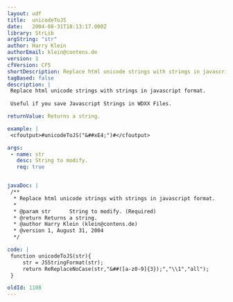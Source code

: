 ```yaml
---
layout: udf
title:  unicodeToJS
date:   2004-08-31T18:13:17.000Z
library: StrLib
argString: "str"
author: Harry Klein
authorEmail: klein@contens.de
version: 1
cfVersion: CF5
shortDescription: Replace html unicode strings with strings in javascript format.
tagBased: false
description: |
 Replace html unicode strings with strings in javascript format.
 
 Useful if you save Javascript Strings in WDXX Files.

returnValue: Returns a string.

example: |
 <cfoutput>#unicodeToJS("&##xE4;")#</cfoutput>

args:
 - name: str
   desc: String to modify.
   req: true


javaDoc: |
 /**
  * Replace html unicode strings with strings in javascript format.
  * 
  * @param str      String to modify. (Required)
  * @return Returns a string. 
  * @author Harry Klein (klein@contens.de) 
  * @version 1, August 31, 2004 
  */

code: |
 function unicodeToJS(str){
     str = JSStringFormat(str);
     return ReReplaceNoCase(str,"&##([a-z0-9]{3});","\\1","all");
 }

oldId: 1108
---
```


